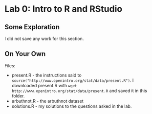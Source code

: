 # Lab 0: Intro to R and RStudio

## Some Exploration
I did not save any work for this section.

## On Your Own
Files:
  - present.R - the instructions said to `source("http://www.openintro.org/stat/data/present.R")`. I
  downloaded present.R with `wget http://www.openintro.org/stat/data/present.R` and saved it in this
  folder.
  - arbuthnot.R - the arbuthnot dataset
  - solutions.R - my solutions to the questions asked in the lab.
